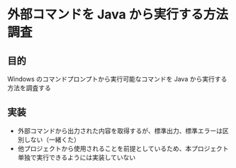 # 外部コマンドを Java から実行する方法調査  

## 目的

Windows のコマンドプロンプトから実行可能なコマンドを Java から実行する方法を調査する  

## 実装  

* 外部コマンドから出力された内容を取得するが、標準出力、標準エラーは区別しない（一緒くた）
* 他プロジェクトから使用されることを前提としているため、本プロジェクト単独で実行できるようには実装していない

